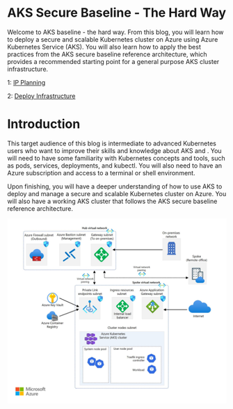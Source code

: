 # AKS Secure Baseline - The Hard Way

Welcome to AKS baseline - the hard way. From this blog, you will learn how to deploy a secure and scalable Kubernetes cluster on Azure using Azure Kubernetes Service (AKS). You will also learn how to apply the best practices from the AKS secure baseline reference architecture, which provides a recommended starting point for a general purpose AKS cluster infrastructure. 

1: <a href="01-ip-planning.md">IP Planning</a>

2: <a href="02-deploy-infrastructure.md">Deploy Infrastructure</a>




# Introduction

This target audience of this blog is intermediate to advanced Kubernetes users who want to improve their skills and knowledge about AKS and . You will need to have some familiarity with Kubernetes concepts and tools, such as pods, services, deployments, and kubectl. You will also need to have an Azure subscription and access to a terminal or shell environment.

Upon finishing, you will have a deeper understanding of how to use AKS to deploy and manage a secure and scalable Kubernetes cluster on Azure. You will also have a working AKS cluster that follows the AKS secure baseline reference architecture.

![Screenshot](images/aks-baseline-architecture.jpg)
